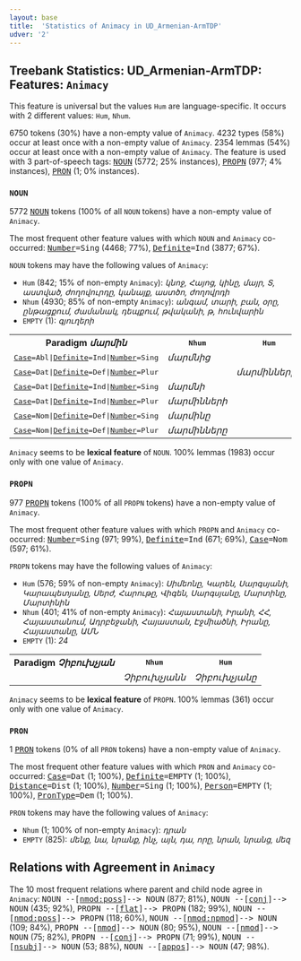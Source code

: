 ```yaml
---
layout: base
title:  'Statistics of Animacy in UD_Armenian-ArmTDP'
udver: '2'
---
```


## Treebank Statistics: UD_Armenian-ArmTDP: Features: `Animacy`

This feature is universal but the values `Hum` are language-specific.
It occurs with 2 different values: `Hum`, `Nhum`.

6750 tokens (30%) have a non-empty value of `Animacy`.
4232 types (58%) occur at least once with a non-empty value of `Animacy`.
2354 lemmas (54%) occur at least once with a non-empty value of `Animacy`.
The feature is used with 3 part-of-speech tags: <tt><a href="hy_armtdp-pos-NOUN.html">NOUN</a></tt> (5772; 25% instances), <tt><a href="hy_armtdp-pos-PROPN.html">PROPN</a></tt> (977; 4% instances), <tt><a href="hy_armtdp-pos-PRON.html">PRON</a></tt> (1; 0% instances).

### `NOUN`

5772 <tt><a href="hy_armtdp-pos-NOUN.html">NOUN</a></tt> tokens (100% of all `NOUN` tokens) have a non-empty value of `Animacy`.

The most frequent other feature values with which `NOUN` and `Animacy` co-occurred: <tt><a href="hy_armtdp-feat-Number.html">Number</a></tt><tt>=Sing</tt> (4468; 77%), <tt><a href="hy_armtdp-feat-Definite.html">Definite</a></tt><tt>=Ind</tt> (3877; 67%).

`NOUN` tokens may have the following values of `Animacy`:

* `Hum` (842; 15% of non-empty `Animacy`): <em>կնոջ, Հայոց, կինը, մայր, Տ, աստված, ժողովուրդը, կանայք, աստծո, ժողովրդի</em>
* `Nhum` (4930; 85% of non-empty `Animacy`): <em>անգամ, տարի, բան, օրը, ընթացքում, ժամանակ, դեպքում, թվականի, թ, հունվարին</em>
* `EMPTY` (1): <em>գյուղերի</em>

<table>
  <tr><th>Paradigm <i>մարմին</i></th><th><tt>Nhum</tt></th><th><tt>Hum</tt></th></tr>
  <tr><td><tt><tt><a href="hy_armtdp-feat-Case.html">Case</a></tt><tt>=Abl</tt>|<tt><a href="hy_armtdp-feat-Definite.html">Definite</a></tt><tt>=Ind</tt>|<tt><a href="hy_armtdp-feat-Number.html">Number</a></tt><tt>=Sing</tt></tt></td><td><em>մարմնից</em></td><td></td></tr>
  <tr><td><tt><tt><a href="hy_armtdp-feat-Case.html">Case</a></tt><tt>=Dat</tt>|<tt><a href="hy_armtdp-feat-Definite.html">Definite</a></tt><tt>=Def</tt>|<tt><a href="hy_armtdp-feat-Number.html">Number</a></tt><tt>=Plur</tt></tt></td><td></td><td><em>մարմիններին</em></td></tr>
  <tr><td><tt><tt><a href="hy_armtdp-feat-Case.html">Case</a></tt><tt>=Dat</tt>|<tt><a href="hy_armtdp-feat-Definite.html">Definite</a></tt><tt>=Ind</tt>|<tt><a href="hy_armtdp-feat-Number.html">Number</a></tt><tt>=Sing</tt></tt></td><td><em>մարմնի</em></td><td></td></tr>
  <tr><td><tt><tt><a href="hy_armtdp-feat-Case.html">Case</a></tt><tt>=Dat</tt>|<tt><a href="hy_armtdp-feat-Definite.html">Definite</a></tt><tt>=Ind</tt>|<tt><a href="hy_armtdp-feat-Number.html">Number</a></tt><tt>=Plur</tt></tt></td><td><em>մարմինների</em></td><td></td></tr>
  <tr><td><tt><tt><a href="hy_armtdp-feat-Case.html">Case</a></tt><tt>=Nom</tt>|<tt><a href="hy_armtdp-feat-Definite.html">Definite</a></tt><tt>=Def</tt>|<tt><a href="hy_armtdp-feat-Number.html">Number</a></tt><tt>=Sing</tt></tt></td><td><em>մարմինը</em></td><td></td></tr>
  <tr><td><tt><tt><a href="hy_armtdp-feat-Case.html">Case</a></tt><tt>=Nom</tt>|<tt><a href="hy_armtdp-feat-Definite.html">Definite</a></tt><tt>=Def</tt>|<tt><a href="hy_armtdp-feat-Number.html">Number</a></tt><tt>=Plur</tt></tt></td><td><em>մարմինները</em></td><td></td></tr>
</table>

`Animacy` seems to be **lexical feature** of `NOUN`. 100% lemmas (1983) occur only with one value of `Animacy`.

### `PROPN`

977 <tt><a href="hy_armtdp-pos-PROPN.html">PROPN</a></tt> tokens (100% of all `PROPN` tokens) have a non-empty value of `Animacy`.

The most frequent other feature values with which `PROPN` and `Animacy` co-occurred: <tt><a href="hy_armtdp-feat-Number.html">Number</a></tt><tt>=Sing</tt> (971; 99%), <tt><a href="hy_armtdp-feat-Definite.html">Definite</a></tt><tt>=Ind</tt> (671; 69%), <tt><a href="hy_armtdp-feat-Case.html">Case</a></tt><tt>=Nom</tt> (597; 61%).

`PROPN` tokens may have the following values of `Animacy`:

* `Hum` (576; 59% of non-empty `Animacy`): <em>Սիմեոնը, Կարեն, Սարգսյանի, Կարապետյանը, Սերժ, Հարութը, Վիգեն, Սարգսյանը, Մարտինը, Մարտինին</em>
* `Nhum` (401; 41% of non-empty `Animacy`): <em>Հայաստանի, Իրանի, ՀՀ, Հայաստանում, Ադրբեջանի, Հայաստան, Էջմիածնի, Իրանը, Հայաստանը, ԱՄՆ</em>
* `EMPTY` (1): <em>24</em>

<table>
  <tr><th>Paradigm <i>Չիբուխչյան</i></th><th><tt>Nhum</tt></th><th><tt>Hum</tt></th></tr>
  <tr><td><tt></tt></td><td><em>Չիբուխչյանն</em></td><td><em>Չիբուխչյանը</em></td></tr>
</table>

`Animacy` seems to be **lexical feature** of `PROPN`. 100% lemmas (361) occur only with one value of `Animacy`.

### `PRON`

1 <tt><a href="hy_armtdp-pos-PRON.html">PRON</a></tt> tokens (0% of all `PRON` tokens) have a non-empty value of `Animacy`.

The most frequent other feature values with which `PRON` and `Animacy` co-occurred: <tt><a href="hy_armtdp-feat-Case.html">Case</a></tt><tt>=Dat</tt> (1; 100%), <tt><a href="hy_armtdp-feat-Definite.html">Definite</a></tt><tt>=EMPTY</tt> (1; 100%), <tt><a href="hy_armtdp-feat-Distance.html">Distance</a></tt><tt>=Dist</tt> (1; 100%), <tt><a href="hy_armtdp-feat-Number.html">Number</a></tt><tt>=Sing</tt> (1; 100%), <tt><a href="hy_armtdp-feat-Person.html">Person</a></tt><tt>=EMPTY</tt> (1; 100%), <tt><a href="hy_armtdp-feat-PronType.html">PronType</a></tt><tt>=Dem</tt> (1; 100%).

`PRON` tokens may have the following values of `Animacy`:

* `Nhum` (1; 100% of non-empty `Animacy`): <em>դրան</em>
* `EMPTY` (825): <em>մենք, նա, նրանք, ինչ, այն, դա, որը, նրան, նրանց, մեզ</em>

## Relations with Agreement in `Animacy`

The 10 most frequent relations where parent and child node agree in `Animacy`:
<tt>NOUN --[<tt><a href="hy_armtdp-dep-nmod-poss.html">nmod:poss</a></tt>]--> NOUN</tt> (877; 81%),
<tt>NOUN --[<tt><a href="hy_armtdp-dep-conj.html">conj</a></tt>]--> NOUN</tt> (435; 92%),
<tt>PROPN --[<tt><a href="hy_armtdp-dep-flat.html">flat</a></tt>]--> PROPN</tt> (182; 99%),
<tt>NOUN --[<tt><a href="hy_armtdp-dep-nmod-poss.html">nmod:poss</a></tt>]--> PROPN</tt> (118; 60%),
<tt>NOUN --[<tt><a href="hy_armtdp-dep-nmod-npmod.html">nmod:npmod</a></tt>]--> NOUN</tt> (109; 84%),
<tt>PROPN --[<tt><a href="hy_armtdp-dep-nmod.html">nmod</a></tt>]--> NOUN</tt> (80; 95%),
<tt>NOUN --[<tt><a href="hy_armtdp-dep-nmod.html">nmod</a></tt>]--> NOUN</tt> (75; 82%),
<tt>PROPN --[<tt><a href="hy_armtdp-dep-conj.html">conj</a></tt>]--> PROPN</tt> (71; 99%),
<tt>NOUN --[<tt><a href="hy_armtdp-dep-nsubj.html">nsubj</a></tt>]--> NOUN</tt> (53; 88%),
<tt>NOUN --[<tt><a href="hy_armtdp-dep-appos.html">appos</a></tt>]--> NOUN</tt> (47; 98%).

